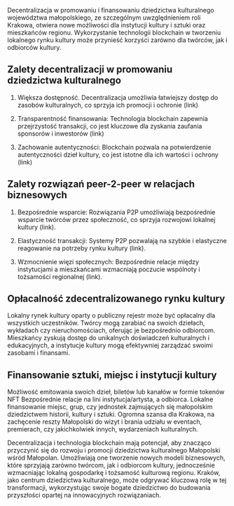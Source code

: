 Decentralizacja w promowaniu i finansowaniu dziedzictwa kulturalnego województwa małopolskiego, ze szczególnym uwzględnieniem roli Krakowa, otwiera nowe możliwości dla instytucji kultury i sztuki oraz mieszkańców regionu. Wykorzystanie technologii blockchain w tworzeniu lokalnego rynku kultury może przynieść korzyści zarówno dla twórców, jak i odbiorców kultury.

## Zalety decentralizacji w promowaniu dziedzictwa kulturalnego

1. Większa dostępność. Decentralizacja umożliwia łatwiejszy dostęp do zasobów kulturalnych, co sprzyja ich promocji i ochronie (link)

2. Transparentność finansowania: Technologia blockchain zapewnia przejrzystość transakcji, co jest kluczowe dla zyskania zaufania sponsorów i inwestorów (link)

3. Zachowanie autentyczności: Blockchain pozwala na potwierdzenie autentyczności dzieł kultury, co jest istotne dla ich wartości i ochrony (link)

## Zalety rozwiązań peer-2-peer w relacjach biznesowych

1. Bezpośrednie wsparcie: Rozwiązania P2P umożliwiają bezpośrednie wsparcie twórców przez społeczność, co sprzyja rozwojowi lokalnej kultury (link).

2. Elastyczność transakcji: Systemy P2P pozwalają na szybkie i elastyczne reagowanie na potrzeby rynku kultury (link).

3. Wzmocnienie więzi społecznych: Bezpośrednie relacje między instytucjami a mieszkańcami wzmacniają poczucie wspólnoty i tożsamości regionalnej (link).

## Opłacalność zdecentralizowanego rynku kultury

Lokalny rynek kultury oparty o publiczny rejestr może być opłacalny dla wszystkich uczestników. Twórcy mogą zarabiać na swoich dziełach, wykładach czy nieruchomościach, oferując je bezpośrednio odbiorcom. Mieszkańcy zyskują dostęp do unikalnych doświadczeń kulturalnych i edukacyjnych, a instytucje kultury mogą efektywniej zarządzać swoimi zasobami i finansami.

## Finansowanie sztuki, miejsc i instytucji kultury

Możliwość emitowania swoich dzieł, biletów lub kanałów w formie tokenów NFT
Bezpośrednie relacje na lini instytucja/artysta, a odbiorca.
Lokalne finansowanie miejsc, grup, czy jednostek zajmujących się małopolskim dziedzictwem historii, kultury i sztuki.
Ogromna szansa dla Krakowa, na zachęcenie reszty Małopolski do wizyt i brania udziału w eventach, premierach, czy jakichkolwiek innych, wydarzeniach kulturalnych.

Decentralizacja i technologia blockchain mają potencjał, aby znacząco przyczynić się do rozwoju i promocji dziedzictwa kulturalnego Małopolski wśród Małopolan. Umożliwiają one tworzenie nowych modeli biznesowych, które sprzyjają zarówno twórcom, jak i odbiorcom kultury, jednocześnie wzmacniając lokalną gospodarkę i tożsamość kulturową regionu. Kraków, jako centrum dziedzictwa kulturalnego, może odgrywać kluczową rolę w tej transformacji, wykorzystując swoje bogate dziedzictwo do budowania przyszłości opartej na innowacyjnych rozwiązaniach.